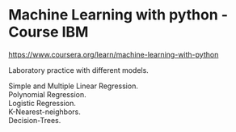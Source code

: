 # Machine Learning with python - Course IBM

https://www.coursera.org/learn/machine-learning-with-python

Laboratory practice with different models.   

Simple and Multiple Linear Regression.   
Polynomial Regression.   
Logistic Regression.   
K-Nearest-neighbors.   
Decision-Trees.   
